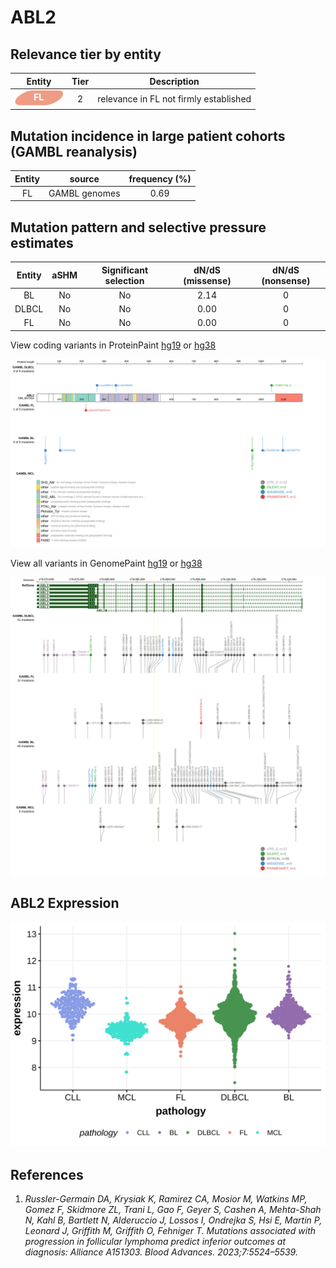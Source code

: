 # ABL2

## Relevance tier by entity

|Entity|Tier|Description                           |
|:------:|:----:|--------------------------------------|
|![FL](images/icons/FL_tier2.png)    |2   |relevance in FL not firmly established|

## Mutation incidence in large patient cohorts (GAMBL reanalysis)

|Entity|source       |frequency (%)|
|:------:|:-------------:|:-------------:|
|FL    |GAMBL genomes|0.69         |

## Mutation pattern and selective pressure estimates

|Entity|aSHM|Significant selection|dN/dS (missense)|dN/dS (nonsense)|
|:------:|:----:|:---------------------:|:----------------:|:----------------:|
|BL    |No  |No                   |2.14            |0               |
|DLBCL |No  |No                   |0.00            |0               |
|FL    |No  |No                   |0.00            |0               |


View coding variants in ProteinPaint [hg19](https://morinlab.github.io/LLMPP/GAMBL/ABL2_protein.html)  or [hg38](https://morinlab.github.io/LLMPP/GAMBL/ABL2_protein_hg38.html)

![image](images/proteinpaint/ABL2_NM_007314.svg)

View all variants in GenomePaint [hg19](https://morinlab.github.io/LLMPP/GAMBL/ABL2.html)  or [hg38](https://morinlab.github.io/LLMPP/GAMBL/ABL2_hg38.html)

![image](images/proteinpaint/ABL2.svg)
## ABL2 Expression
![image](images/gene_expression/ABL2_by_pathology.svg)

## References
1.  *Russler-Germain DA, Krysiak K, Ramirez CA, Mosior M, Watkins MP, Gomez F, Skidmore ZL, Trani L, Gao F, Geyer S, Cashen A, Mehta-Shah N, Kahl B, Bartlett N, Alderuccio J, Lossos I, Ondrejka S, Hsi E, Martin P, Leonard J, Griffith M, Griffith O, Fehniger T. Mutations associated with progression in follicular lymphoma predict inferior outcomes at diagnosis: Alliance A151303. Blood Advances. 2023;7:5524–5539.* 


<!-- ORIGIN: russler-germainMutationsAssociatedProgression2023a -->
<!-- FL: russler-germainMutationsAssociatedProgression2023a -->
